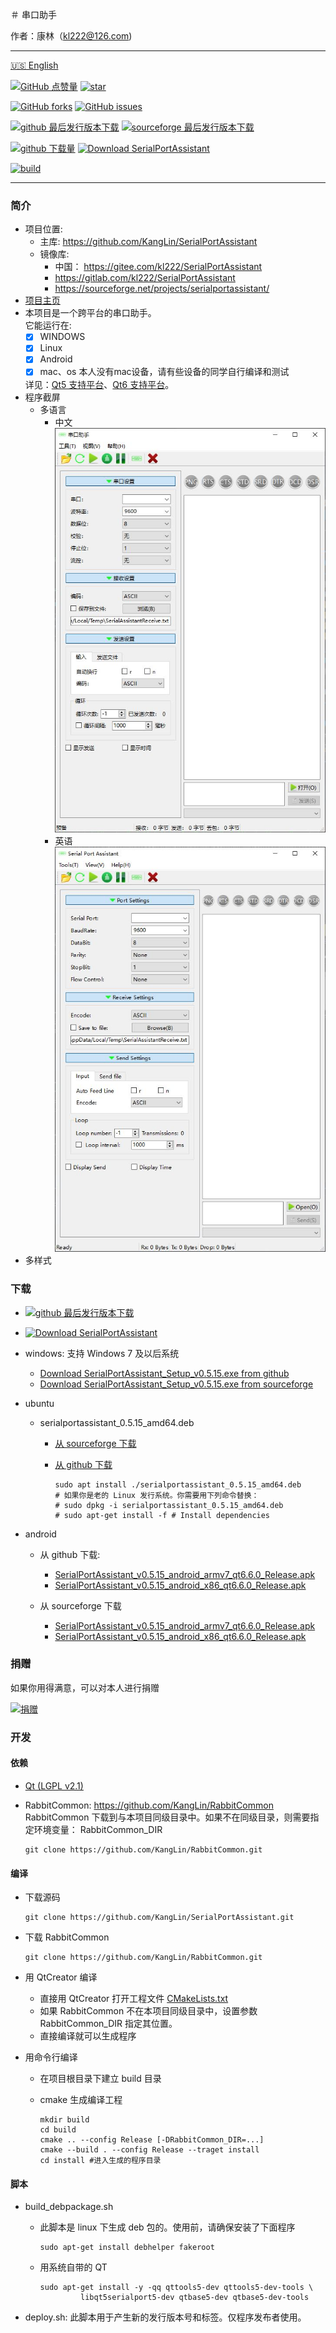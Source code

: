 ＃ 串口助手

作者：康林（kl222@126.com)

--------------------------------

[:us: English](README.md)

[![GitHub 点赞量](https://img.shields.io/github/stars/KangLin/SerialPortAssistant?label=Github%20点赞量)](https://star-history.com/#KangLin/SerialPortAssistant&Date)
[![star](https://gitee.com/kl222/SerialPortAssistant/badge/star.svg?theme=dark)](https://gitee.com/kl222/SerialPortAssistant/stargazers)

[![GitHub forks](https://img.shields.io/github/forks/KangLin/SerialPortAssistant)](https://github.com/KangLin/SerialPortAssistant/forks)
[![GitHub issues](https://img.shields.io/github/issues/KangLin/SerialPortAssistant)](https://github.com/KangLin/SerialPortAssistant/issues)

[![github 最后发行版本下载](https://img.shields.io/github/release/KangLin/SerialPortAssistant?label=Github%20最后发行版本下载)](https://github.com/KangLin/SerialPortAssistant/releases/latest)
[![sourceforge 最后发行版本下载](https://a.fsdn.com/con/app/sf-download-button)](https://sourceforge.net/projects/serialportassistant/files/latest/download)

[![github 下载量](https://img.shields.io/github/downloads/KangLin/SerialPortAssistant/total?label=Github%20下载量)](https://github.com/KangLin/SerialPortAssistant/releases)
[![Download SerialPortAssistant](https://img.shields.io/sourceforge/dt/serialportassistant.svg?label=Sourceforge%20下载量)](https://sourceforge.net/projects/serialportassistant/files/latest/download)

[![build](https://github.com/KangLin/SerialPortAssistant/actions/workflows/build.yml/badge.svg)](https://github.com/KangLin/SerialPortAssistant/actions/workflows/build.yml)

--------------------------------

### 简介
- 项目位置:
  + 主库: https://github.com/KangLin/SerialPortAssistant
  + 镜像库:
    - 中国： https://gitee.com/kl222/SerialPortAssistant
    - https://gitlab.com/kl222/SerialPortAssistant
    - https://sourceforge.net/projects/serialportassistant/
- [项目主页](http://kanglin.github.io/SerialPortAssistant)
- 本项目是一个跨平台的串口助手。  
  它能运行在:
  + [x] WINDOWS
  + [x] Linux
  + [x] Android
  + [x] mac、os  本人没有mac设备，请有些设备的同学自行编译和测试
  
  详见：[Qt5 支持平台](https://doc.qt.io/qt-5/supported-platforms.html)、[Qt6 支持平台](https://doc.qt.io/qt-6/supported-platforms.html)。
- 程序截屏
  + 多语言
    - 中文  
    ![中文](Docs/ui-zh.jpg "中文")
    - 英语      
    ![英文](Docs/ui-en.jpg "英文")
- 多样式


### 下载
- [![github 最后发行版本下载](https://img.shields.io/github/release/KangLin/SerialPortAssistant?label=Github%20最后发行版本下载)](https://github.com/KangLin/SerialPortAssistant/releases/latest)
- [![Download SerialPortAssistant](https://a.fsdn.com/con/app/sf-download-button)](https://sourceforge.net/projects/serialportassistant/files/latest/download) 

- windows: 支持 Windows 7 及以后系统
  + [Download SerialPortAssistant_Setup_v0.5.15.exe from github](https://github.com/KangLin/SerialPortAssistant/releases/download/v0.5.15/SerialPortAssistant_Setup_v0.5.15.exe)
  + [Download SerialPortAssistant_Setup_v0.5.15.exe from sourceforge](https://sourceforge.net/projects/serialportassistant/files/v0.5.15/SerialPortAssistant_Setup_v0.5.15.exe/download)

- ubuntu
  + serialportassistant_0.5.15_amd64.deb
    - [从 sourceforge 下载](https://sourceforge.net/projects/serialportassistant/files/v0.5.15/serialportassistant_0.5.15_amd64.deb/download)
    - [从 github 下载](https://github.com/KangLin/SerialPortAssistant/releases/download/v0.5.15/serialportassistant_0.5.15_amd64.deb)
  
          sudo apt install ./serialportassistant_0.5.15_amd64.deb
          # 如果你是老的 Linux 发行系统。你需要用下列命令替换：
          # sudo dpkg -i serialportassistant_0.5.15_amd64.deb
          # sudo apt-get install -f # Install dependencies

- android
  + 从 github 下载:
    - [SerialPortAssistant_v0.5.15_android_armv7_qt6.6.0_Release.apk](https://github.com/KangLin/SerialPortAssistant/releases/download/v0.5.15/SerialPortAssistant_v0.5.15_android_armv7_qt6.6.0_Release.apk)
    - [SerialPortAssistant_v0.5.15_android_x86_qt6.6.0_Release.apk](https://github.com/KangLin/SerialPortAssistant/releases/download/v0.5.15/SerialPortAssistant_v0.5.15_android_x86_qt6.6.0_Release.apk)

  + 从 sourceforge 下载
    - [SerialPortAssistant_v0.5.15_android_armv7_qt6.6.0_Release.apk](https://sourceforge.net/projects/serialportassistant/files/v0.5.15/SerialPortAssistant_v0.5.15_android_armv7_qt6.6.0_Release.apk/download)
    - [SerialPortAssistant_v0.5.15_android_x86_qt6.6.0_Release.apk](https://sourceforge.net/projects/serialportassistant/files/v0.5.15/SerialPortAssistant_v0.5.15_android_x86_qt6.6.0_Release.apk/download)

### 捐赠  
如果你用得满意，可以对本人进行捐赠  

[![捐赠](https://gitlab.com/kl222/RabbitCommon/-/raw/master/Src/Resource/image/Contribute.png "捐赠")](https://gitlab.com/kl222/RabbitCommon/-/raw/master/Src/Resource/image/Contribute.png "捐赠")

### 开发  
#### 依赖

- [Qt (LGPL v2.1)](http://qt.io/)
- RabbitCommon: https://github.com/KangLin/RabbitCommon  
  RabbitCommon 下载到与本项目同级目录中。如果不在同级目录，则需要指定环境变量： RabbitCommon_DIR

      git clone https://github.com/KangLin/RabbitCommon.git


#### 编译  

- 下载源码

      git clone https://github.com/KangLin/SerialPortAssistant.git

- 下载 RabbitCommon

      git clone https://github.com/KangLin/RabbitCommon.git
      
- 用 QtCreator 编译
  * 直接用 QtCreator 打开工程文件 [CMakeLists.txt](CMakeLists.txt)
  * 如果 RabbitCommon 不在本项目同级目录中，设置参数 RabbitCommon_DIR 指定其位置。 
  * 直接编译就可以生成程序
- 用命令行编译
  * 在项目根目录下建立 build 目录
  * cmake 生成编译工程

        mkdir build
        cd build
        cmake .. --config Release [-DRabbitCommon_DIR=...]
        cmake --build . --config Release --traget install
        cd install #进入生成的程序目录

#### 脚本  

- build_debpackage.sh
  + 此脚本是 linux 下生成 deb 包的。使用前，请确保安装了下面程序

        sudo apt-get install debhelper fakeroot

  + 用系统自带的 QT

        sudo apt-get install -y -qq qttools5-dev qttools5-dev-tools \
                 libqt5serialport5-dev qtbase5-dev qtbase5-dev-tools

- deploy.sh: 此脚本用于产生新的发行版本号和标签。仅程序发布者使用。
